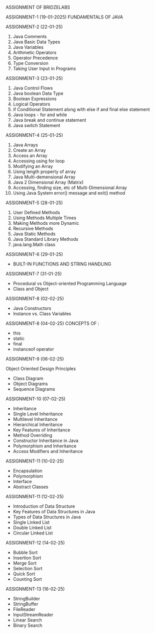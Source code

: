 ASSIGNMENT OF BRIDZELABS

ASSIGNMENT-1 (19-01-2025)
FUNDAMENTALS OF JAVA 

ASSIGNMENT-2 (22-01-25)
1. Java Comments
2. Java Basic Data Types
3. Java Variables
4. Arithmetic Operators
5. Operator Precedence
6. Type Conversion
7. Taking User Input in Programs

ASSIGNMENT-3 (23-01-25)
1. Java Control Flows
2. Java boolean Data Type
3. Boolean Expressions
4. Logical Operators
5. if Conditional Statement along with else if and final else statement
6. Java loops - for and while
7. Java break and continue statement
8. Java switch Statement

ASSIGNMENT-4 (25-01-25)
1. Java Arrays
2. Create an Array
3. Access an Array
4. Accessing using for loop
5. Modifying an Array
6. Using length property of array
7. Java Multi-demensional Array
8. Java 2 Dimensional Array (Matrix)
9. Accessing, finding size, etc of Multi-Dimensional Array
10. Using Java System error() message and exit() method

ASSIGNMENT-5 (28-01-25)
1. User Defined Methods
2. Using Methods Multiple Times
3. Making Methods more Dynamic
4. Recursive Methods
5. Java Static Methods
6. Java Standard Library Methods
7. java.lang.Math class

ASSIGNMENT-6 (29-01-25)
- BUILT-IN FUNCTIONS AND STRING HANDLING 

ASSIGNMENT-7 (31-01-25)
- Procedural vs Object-oriented Programming Language
- Class and Object

ASSIGNMENT-8 (02-02-25)
- Java Constructors
- Instance vs. Class Variables

ASSIGNMENT-8 (04-02-25)
CONCEPTS OF :
- this
- static
- final
- instanceof operator

ASSIGNMENT-9 (06-02-25)

Object Oriented Design Principles
- Class Diagram
- Object Diagrams
- Sequence Diagrams


ASSIGNMENT-10 (07-02-25)

- Inheritance
- Single Level Inheritance
- Multilevel Inheritance
- Hierarchical Inheritance
- Key Features of Inheritance
- Method Overriding
- Constructor Inheritance in Java
- Polymorphism and Inheritance
- Access Modifiers and Inheritance


ASSIGNMENT-11 (10-02-25)

- Encapsulation
- Polymorphism 
- Interface
- Abstract Classes


ASSIGNMENT-11 (12-02-25)

- Introduction of Data Structure 
- Key Features of Data Structures in Java
- Types of Data Structures in Java
- Single Linked List
- Double Linked List
- Circular Linked List

ASSIGNMENT-12 (14-02-25)

- Bubble Sort
- Insertion Sort
- Merge Sort
- Selection Sort
- Quick Sort  
- Counting Sort


ASSIGNMENT-13 (16-02-25)

- StringBuilder
- StringBuffer
- FileReader
- InputStreamReader
- Linear Search 
- Binary Search
